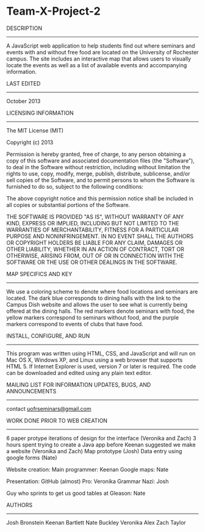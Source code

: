 Team-X-Project-2
================


DESCRIPTION
___________

A JavaScript web application to help students find out where seminars and events with and without free food are located
on the University of Rochester campus. The site includes an interactive map that allows users to visually locate the
events as well as a list of available events and accompanying information.


LAST EDITED
___________

October 2013


LICENSING INFORMATION
_____________________

The MIT License (MIT)

Copyright (c) 2013

Permission is hereby granted, free of charge, to any person obtaining a copy of
this software and associated documentation files (the "Software"), to deal in
the Software without restriction, including without limitation the rights to
use, copy, modify, merge, publish, distribute, sublicense, and/or sell copies of
the Software, and to permit persons to whom the Software is furnished to do so,
subject to the following conditions:

The above copyright notice and this permission notice shall be included in all
copies or substantial portions of the Software.

THE SOFTWARE IS PROVIDED "AS IS", WITHOUT WARRANTY OF ANY KIND, EXPRESS OR
IMPLIED, INCLUDING BUT NOT LIMITED TO THE WARRANTIES OF MERCHANTABILITY, FITNESS
FOR A PARTICULAR PURPOSE AND NONINFRINGEMENT. IN NO EVENT SHALL THE AUTHORS OR
COPYRIGHT HOLDERS BE LIABLE FOR ANY CLAIM, DAMAGES OR OTHER LIABILITY, WHETHER
IN AN ACTION OF CONTRACT, TORT OR OTHERWISE, ARISING FROM, OUT OF OR IN
CONNECTION WITH THE SOFTWARE OR THE USE OR OTHER DEALINGS IN THE SOFTWARE.


MAP SPECIFICS AND KEY
_____________________

We use a coloring scheme to denote where food locations and seminars are located. The dark blue corresponds to dining 
halls with the link to the Campus Dish website and allows the user to see what is currently being offered at the dining 
halls. The red markers denote seminars with food, the yellow markers correspond to seminars without food, and the purple
markers correspond to events of clubs that have food.


INSTALL, CONFIGURE, AND RUN
___________________________

This program was written using HTML, CSS, and JavaScript and will run on Mac OS X, Windows XP, and Linux using a web
browser that supports HTML 5. If Internet Explorer is used, version 7 or later is required. The code can be downloaded 
and edited using any plain text editor.



MAILING LIST FOR INFORMATION UPDATES, BUGS, AND ANNOUNCEMENTS
_____________________________________________________________

contact uofrseminars@gmail.com


WORK DONE PRIOR TO WEB CREATION
_______________________________

6 paper protype iterations of design for the interface (Veronika and Zach)
3 hours spent trying to create a Java app before Keenan suggested we make a website (Veronika and Zach)
Map prototype (Josh)
Data entry using google forms (Nate)

Website creation:
Main programmer: Keenan
Google maps: Nate

Presentation:
GitHub (almost) Pro: Veronika
Grammar Nazi: Josh

Guy who sprints to get us good tables at Gleason: Nate


AUTHORS
_______

Josh Bronstein
Keenan Bartlett
Nate Buckley
Veronika Alex
Zach Taylor
